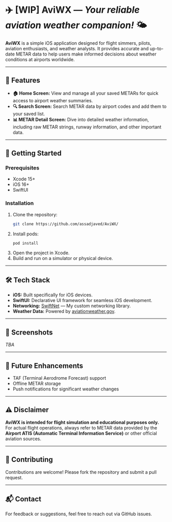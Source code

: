 # ✈️ [WIP] AviWX — *Your reliable aviation weather companion!* 🌤️

**AviWX** is a simple iOS application designed for flight simmers, pilots, aviation enthusiasts, and weather analysts. It provides accurate and up-to-date METAR data to help users make informed decisions about weather conditions at airports worldwide.

---

## 📱 **Features**

- **🏠 Home Screen:** View and manage all your saved METARs for quick access to airport weather summaries.  
- **🔍 Search Screen:** Search METAR data by airport codes and add them to your saved list.  
- **📊 METAR Detail Screen:** Dive into detailed weather information, including raw METAR strings, runway information, and other important data.

---

## 🚀 **Getting Started**

### **Prerequisites**
- Xcode 15+  
- iOS 16+  
- SwiftUI  

### **Installation**
1. Clone the repository:  
   ```bash
   git clone https://github.com/assadjaved/AviWX/
   ```
2. Install pods:  
   ```bash
   pod install
   ```
3. Open the project in Xcode.
4. Build and run on a simulator or physical device.

---

## 🛠️ **Tech Stack**

- **iOS:** Built specifically for iOS devices.  
- **SwiftUI:** Declarative UI framework for seamless iOS development.  
- **Networking:** [SwiftNet](https://github.com/assadjaved/SwiftNet) — My custom networking library.  
- **Weather Data:** Powered by [aviationweather.gov](https://aviationweather.gov).  

---

## 📸 **Screenshots**
*TBA*

---

## 🔮 **Future Enhancements**
- TAF (Terminal Aerodrome Forecast) support  
- Offline METAR storage  
- Push notifications for significant weather changes  

---

## ⚠️ **Disclaimer**
**AviWX is intended for flight simulation and educational purposes only.**  
For actual flight operations, always refer to METAR data provided by the **Airport ATIS (Automatic Terminal Information Service)** or other official aviation sources.

---

## 🤝 **Contributing**
Contributions are welcome! Please fork the repository and submit a pull request.

---

## 📬 **Contact**
For feedback or suggestions, feel free to reach out via GitHub issues.
